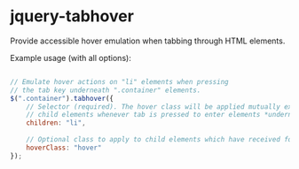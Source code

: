 # jquery-tabhover
Provide accessible hover emulation when tabbing through HTML elements.

Example usage (with all options):

```js

// Emulate hover actions on "li" elements when pressing
// the tab key underneath ".container" elements.
$(".container").tabhover({
	// Selector (required). The hover class will be applied mutually exlusively to these 
	// child elements whenever tab is pressed to enter elements *underneath* these children.
	children: "li",
	
	// Optional class to apply to child elements which have received focus.
	hoverClass: "hover"
});

```
